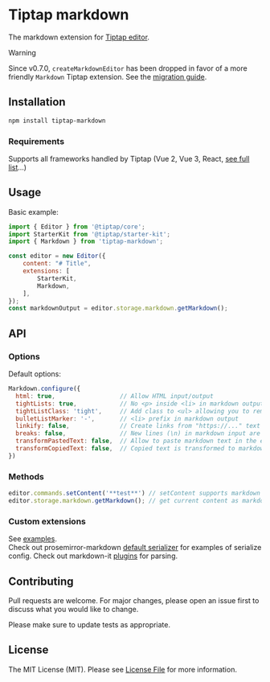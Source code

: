 # Tiptap markdown

The markdown extension for [Tiptap editor](https://www.tiptap.dev/).

> [!WARNING]
> Since v0.7.0, `createMarkdownEditor` has been dropped in favor of a more friendly `Markdown` Tiptap extension. See the [migration guide](https://github.com/aguingand/tiptap-markdown/blob/main/docs/migration.md).

## Installation

```bash
npm install tiptap-markdown
```

### Requirements
Supports all frameworks handled by Tiptap (Vue 2, Vue 3, React, [see full list](https://www.tiptap.dev/installation#integration-guides)...)

## Usage
Basic example:

```js
import { Editor } from '@tiptap/core';
import StarterKit from '@tiptap/starter-kit';
import { Markdown } from 'tiptap-markdown';

const editor = new Editor({
    content: "# Title",
    extensions: [
        StarterKit,
        Markdown,
    ],
});
const markdownOutput = editor.storage.markdown.getMarkdown();
```

## API

### Options
Default options:
```js
Markdown.configure({
  html: true,                  // Allow HTML input/output
  tightLists: true,            // No <p> inside <li> in markdown output
  tightListClass: 'tight',     // Add class to <ul> allowing you to remove <p> margins when tight
  bulletListMarker: '-',       // <li> prefix in markdown output
  linkify: false,              // Create links from "https://..." text
  breaks: false,               // New lines (\n) in markdown input are converted to <br>
  transformPastedText: false,  // Allow to paste markdown text in the editor
  transformCopiedText: false,  // Copied text is transformed to markdown
})
```

### Methods
```js
editor.commands.setContent('**test**') // setContent supports markdown format
editor.storage.markdown.getMarkdown(); // get current content as markdown
```

### Custom extensions
See [examples](https://github.com/aguingand/tiptap-markdown/tree/main/example/src/extensions).  
Check out prosemirror-markdown [default serializer](https://github.com/ProseMirror/prosemirror-markdown/blob/master/src/to_markdown.ts#L66) for examples of serialize config. Check out markdown-it [plugins](https://github.com/markdown-it/markdown-it#syntax-extensions) for parsing.

## Contributing
Pull requests are welcome. For major changes, please open an issue first to discuss what you would like to change.

Please make sure to update tests as appropriate.

## License
The MIT License (MIT). Please see [License File](LICENSE) for more information.
